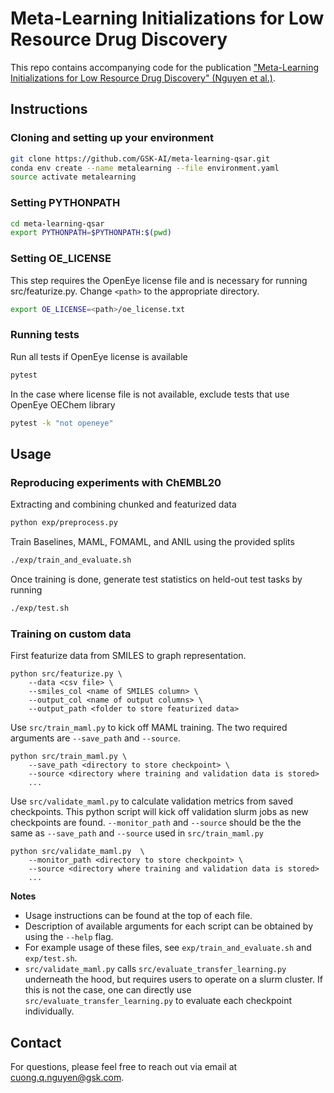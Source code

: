 # Meta-Learning Initializations for Low Resource Drug Discovery
This repo contains accompanying code for the publication ["Meta-Learning Initializations for Low Resource Drug Discovery" (Nguyen et al.)](https://arxiv.org/abs/2003.05996).

## Instructions
### Cloning and setting up your environment
```bash
git clone https://github.com/GSK-AI/meta-learning-qsar.git
conda env create --name metalearning --file environment.yaml
source activate metalearning
```
### Setting PYTHONPATH
```bash
cd meta-learning-qsar
export PYTHONPATH=$PYTHONPATH:$(pwd)
```
### Setting OE_LICENSE 
This step requires the OpenEye license file and is necessary for running src/featurize.py. Change `<path>` to the appropriate directory.
```bash
export OE_LICENSE=<path>/oe_license.txt
```

### Running tests
Run all tests if OpenEye license is available
```bash
pytest
```
In the case where license file is not available, exclude tests that use OpenEye OEChem library
```bash
pytest -k "not openeye"
```
## Usage
### Reproducing experiments with ChEMBL20
Extracting and combining chunked and featurized data
```bash
python exp/preprocess.py
```
Train Baselines, MAML, FOMAML, and ANIL using the provided splits
```bash
./exp/train_and_evaluate.sh 
```
Once training is done, generate test statistics on held-out test tasks by running
```bash
./exp/test.sh 
```
### Training on custom data
First featurize data from SMILES to graph representation.
```
python src/featurize.py \
    --data <csv file> \
    --smiles_col <name of SMILES column> \
    --output_col <name of output columns> \
    --output_path <folder to store featurized data>
```
Use `src/train_maml.py` to kick off MAML training. The two required arguments are `--save_path` and `--source`.
```
python src/train_maml.py \ 
    --save_path <directory to store checkpoint> \
    --source <directory where training and validation data is stored>
    ...
```
Use `src/validate_maml.py` to calculate validation metrics from saved checkpoints. This python script will kick off validation slurm jobs as new checkpoints are found. `--monitor_path` and `--source` should be the the same as `--save_path` and `--source` used in `src/train_maml.py`
```
python src/validate_maml.py  \
    --monitor_path <directory to store checkpoint> \
    --source <directory where training and validation data is stored> 
    ...
```
**Notes**
- Usage instructions can be found at the top of each file.
- Description of available arguments for each script can be obtained by using the `--help` flag.
- For example usage of these files, see `exp/train_and_evaluate.sh` and `exp/test.sh`.
- `src/validate_maml.py` calls `src/evaluate_transfer_learning.py` underneath the hood, but requires users to operate on a slurm cluster. If this is not the case, one can directly use `src/evaluate_transfer_learning.py` to evaluate each checkpoint individually.

## Contact
For questions, please feel free to reach out via email at cuong.q.nguyen@gsk.com.
